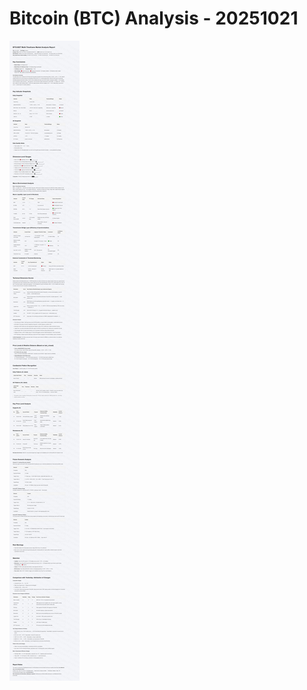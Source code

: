 # Bitcoin (BTC) Analysis - 20251021

![Bitcoin (BTC) Analysis - 20251021](../images/BTCUSDT_20251021_EN.png)
